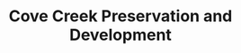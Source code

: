 ---
layout: repo
title: "Cove Creek Preservation and Development"
id: 5632
permalink: repos/5632/
---